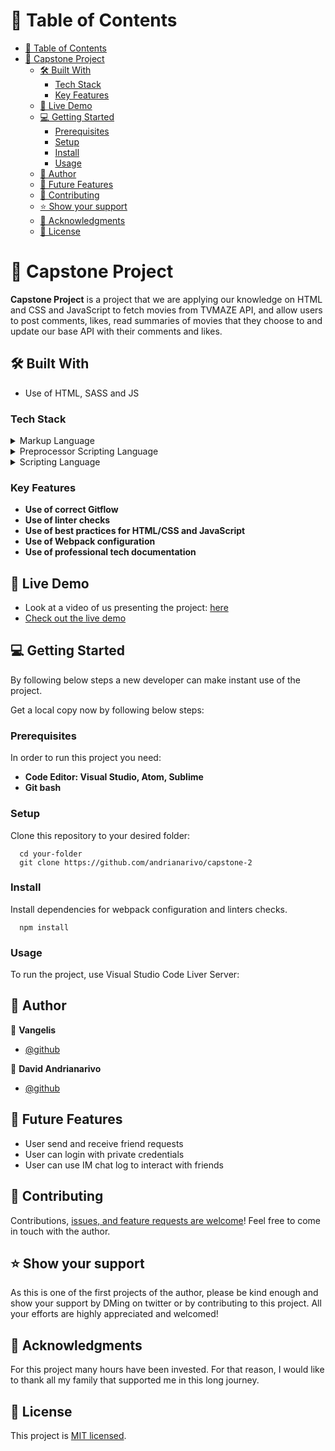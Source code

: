 # 📗 Table of Contents

- [📗 Table of Contents](#-table-of-contents)
- [📖 Capstone Project ](#-capstone-project-)
  - [🛠 Built With ](#-built-with-)
    - [Tech Stack ](#tech-stack-)
    - [Key Features ](#key-features-)
  - [🚀 Live Demo ](#-live-demo-)
  - [💻 Getting Started ](#-getting-started-)
    - [Prerequisites](#prerequisites)
    - [Setup](#setup)
    - [Install](#install)
    - [Usage](#usage)
  - [👥 Author ](#-author-)
  - [🔭 Future Features ](#-future-features-)
  - [🤝 Contributing ](#-contributing-)
  - [⭐️ Show your support ](#️-show-your-support-)
  - [🙏 Acknowledgments ](#-acknowledgments-)
  - [📝 License ](#-license-)

# 📖 Capstone Project <a name="about-project"></a>

**Capstone Project** is a project that we are applying our knowledge on HTML and CSS and JavaScript to fetch movies from TVMAZE API, and allow users to post comments, likes, read summaries of movies that they choose to and update our base API with their comments and likes.

## 🛠 Built With <a name="built-with"></a>

- Use of HTML, SASS and JS

### Tech Stack <a name="tech-stack"></a>

<details>
  <summary>Markup Language</summary>
  <ul>
    <li><a href="https://html.spec.whatwg.org/">HTML</a></li>
  </ul>
</details>

<details>
  <summary>Preprocessor Scripting Language</summary>
  <ul>
    <li><a href="https://sass-lang.com/">SASS</a></li>
  </ul>
</details>

<details>
<summary>Scripting Language</summary>
  <ul>
    <li><a href="https://www.javascript.com/">JAVASCRIPT</a></li>
  </ul>
</details>

### Key Features <a name="key-features"></a>

- **Use of correct Gitflow**
- **Use of linter checks**
- **Use of best practices for HTML/CSS and JavaScript**
- **Use of Webpack configuration**
- **Use of professional tech documentation**

## 🚀 Live Demo <a name="live-demo"></a>

- Look at a video of us presenting the project: <a href="https://drive.google.com/file/d/1vInP2D4wGq3JF1LGSBb_pArZiegj6qn3/view?usp=sharing">here</a>
- <a href="https://andrianarivo.github.io/TV-Shows/dist/">Check out the live demo</a>

## 💻 Getting Started <a name="getting-started"></a>

By following below steps a new developer can make instant use of the project.

Get a local copy now by following below steps:

### Prerequisites

In order to run this project you need:

- **Code Editor: Visual Studio, Atom, Sublime**
- **Git bash**

### Setup

Clone this repository to your desired folder:

```
  cd your-folder
  git clone https://github.com/andrianarivo/capstone-2
```

### Install

Install dependencies for webpack configuration and linters checks.

```
  npm install
```

### Usage

To run the project, use Visual Studio Code Liver Server:

## 👥 Author <a name="authors"></a>

👤 **Vangelis**

- [@github](https://github.com/vangelif)

👤 **David Andrianarivo**

- [@github](https://github.com/andrianarivo)

## 🔭 Future Features <a name="future-features"></a>

- User send and receive friend requests
- User can login with private credentials
- User can use IM chat log to interact with friends

## 🤝 Contributing <a name="contributing"></a>

Contributions, <a href="https://github.com/andrianarivo/capstone-2/issues">issues, and feature requests are welcome</a>! Feel free to come in touch with the author.

## ⭐️ Show your support <a name="support"></a>

As this is one of the first projects of the author, please be kind enough and show your support by DMing on twitter or by contributing to this project. All your efforts are highly appreciated and welcomed!

## 🙏 Acknowledgments <a name="acknowledgements"></a>

For this project many hours have been invested. For that reason, I would like to thank all my family that supported me in this long journey.

## 📝 License <a name="license"></a>

This project is <a href="https://github.com/andrianarivo/capstone-2/blob/gh-pages/LICENSE">MIT licensed</a>.
